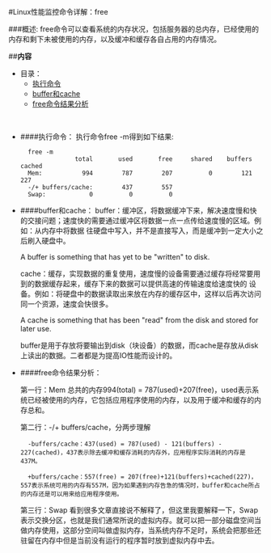 #Linux性能监控命令详解：free

###概述:
free命令可以查看系统的内存状况，包括服务器的总内存，已经使用的内存和剩下未被使用的内存，以及缓冲和缓存各自占用的内存情况。


##**内容**

* 目录：
    * [执行命令](#user-content-执行命令)
    * [buffer和cache](#user-content-buffer和cache)
    * [free命令结果分析](#user-content-free命令结果分析)

<br>


* ####执行命令：
    执行命令free -m得到如下结果:

        free -m
                     total       used       free     shared    buffers     cached
        Mem:           994        787        207          0        121        227
        -/+ buffers/cache:        437        557
        Swap:            0          0          0


* ####buffer和cache：
    buffer：缓冲区，将数据缓冲下来，解决速度慢和快的交接问题；速度快的需要通过缓冲区将数据一点一点传给速度慢的区域。例如：从内存中将数据   往硬盘中写入，并不是直接写入，而是缓冲到一定大小之后刷入硬盘中。
    
    A buffer is something that has yet to be "written" to disk.

    cache：缓存，实现数据的重复使用，速度慢的设备需要通过缓存将经常要用到的数据缓存起来，缓存下来的数据可以提供高速的传输速度给速度快的    设备。例如：将硬盘中的数据读取出来放在内存的缓存区中，这样以后再次访问同一个资源，速度会快很多。
    
    A cache is something that has been "read" from the disk and stored for later use.

    buffer是用于存放将要输出到disk（块设备）的数据，而cache是存放从disk上读出的数据。二者都是为提高IO性能而设计的。


* ####free命令结果分析：

    第一行：Mem
        总共的内存994(total) = 787(used)+207(free)，used表示系统已经被使用的内存，它包括应用程序使用的内存，以及用于缓冲和缓存的内存总和。

    第二行：-/+ buffers/cache，分两步理解

        -buffers/cache：437(used) = 787(used) - 121(buffers) - 227(cached)，437表示除去缓冲和缓存消耗的内存外，应用程序实际消耗的内存是437M。
        
        +buffers/cache：557(free) = 207(free)+121(buffers)+cached(227)，557表示系统可用的内存有557M，因为如果遇到内存告急的情况时，buffer和cache所占的内存还是可以用来给应用程序使用。
    
    第三行：Swap
        看到很多文章直接说不解释了，但这里我要解释一下，Swap表示交换分区，也就是我们通常所说的虚拟内存。就可以把一部分磁盘空间当做内存使用，这部分空间叫做虚拟内存，当系统内存不足时，系统会把那些还驻留在内存中但是当前没有运行的程序暂时放到虚拟内存中去。

